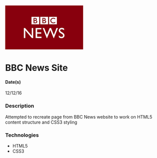 ![BBC News logo](/img/bbc-news-logo.png)
# BBC News Site
#### Date(s)
12/12/16
### Description
Attempted to recreate page from BBC News website to work on HTML5 content structure and CSS3 styling

### Technologies
- HTML5
- CSS3
